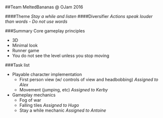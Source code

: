 ##Team MeltedBananas @ OJam 2016

####Theme
*Stay a while and listen*
####Diversifier
*Actions speak louder than words - Do not use words*

###Summary
Core gameplay principles
* 3D
* Minimal look
* Runner game
* You do not see the level unless you stop moving

###Task list

* Playable character implementation
  * First person view (w/ controls of view and headbobbing) *Assigned to Alex*
  * Movement (jumping, etc) *Assigned to Kerby*
* Gameplay mechanics
  * Fog of war
  * Falling tiles *Assigned to Hugo*
  * Stay a while mechanic *Assigned to Antoine*


